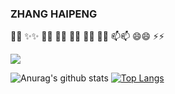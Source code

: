 
<!--
**zhcv/zhcv** is a ✨ _special_ ✨ repository because its `README.md` (this file) appears on your GitHub profile.

 Hi there 👋
<img align="right" src="https://github-readme-stats.vercel.app/api?username=zhcv&show_icons=true&icon_color=CE1D2D&text_color=718096&bg_color=ffffff&hide_title=true" />

Here are some ideas to get you started:

- 🔭 I’m currently working on ...
- 🌱 I’m currently learning 
- 👯 I’m looking to collaborate on ...
- 🤔 I’m looking for help with ...
- 💬 Ask me about ...
- 📫 How to reach me: ...
- 😄 Pronouns: ...
- ⚡ Fun fact: ...
-->

### ZHANG HAIPENG 
👋👋 ✨✨ 🔭🔭 🌱🌱 👯👯 🤔🤔 💬💬 📫📫 😄😄 ⚡⚡

![](https://komarev.com/ghpvc/?username=zhcv&color=yellowgreen)

![Anurag's github stats](https://github-readme-stats.vercel.app/api?username=zhcv&show_icons=true&icon_color=fff&bg_color=30,e96443,904e95&title_color=fff&text_color=fff)   [![Top Langs](https://github-readme-stats.vercel.app/api/top-langs/?username=zhcv&layout=compact&theme=buefy&title_color=000)](https://github.com/anuraghazra/github-readme-stats)

